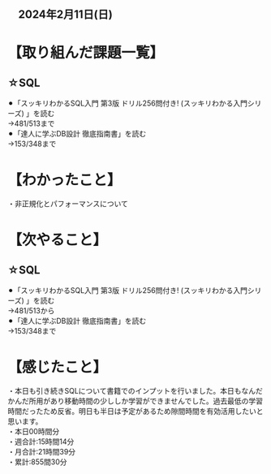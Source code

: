 ## 　2024年2月11日(日)
# 【取り組んだ課題一覧】
## ☆SQL
⚫︎「スッキリわかるSQL入門 第3版 ドリル256問付き! (スッキリわかる入門シリーズ) 」を読む<br>
→481/513まで<br>
⚫︎「達人に学ぶDB設計 徹底指南書」を読む<br>
→153/348まで<br>
# 【わかったこと】
・非正規化とパフォーマンスについて<br>
# 【次やること】
## ☆SQL
⚫︎「スッキリわかるSQL入門 第3版 ドリル256問付き! (スッキリわかる入門シリーズ) 」を読む<br>
→481/513から<br>
⚫︎「達人に学ぶDB設計 徹底指南書」を読む<br>
→153/348まで<br>
# 【感じたこと】
・本日も引き続きSQLについて書籍でのインプットを行いました。本日もなんだかんだ所用があり移動時間の少ししか学習ができませんでした。過去最低の学習時間だったため反省。明日も半日は予定があるため隙間時間を有効活用したいと思います。<br>
・本日00時間分<br>
・週合計:15時間14分<br>
・月合計:21時間39分<br>
・累計:855間30分<br>
